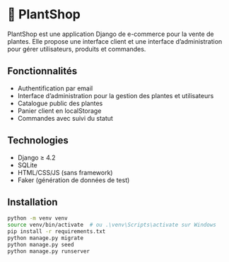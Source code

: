 # 🌿 PlantShop

PlantShop est une application Django de e-commerce pour la vente de plantes. Elle propose une interface client et une interface d’administration pour gérer utilisateurs, produits et commandes.

## Fonctionnalités

- Authentification par email
- Interface d’administration pour la gestion des plantes et utilisateurs
- Catalogue public des plantes
- Panier client en localStorage
- Commandes avec suivi du statut

## Technologies

- Django ≥ 4.2
- SQLite
- HTML/CSS/JS (sans framework)
- Faker (génération de données de test)

## Installation

```bash
python -m venv venv
source venv/bin/activate  # ou .\venv\Scripts\activate sur Windows
pip install -r requirements.txt
python manage.py migrate
python manage.py seed
python manage.py runserver

